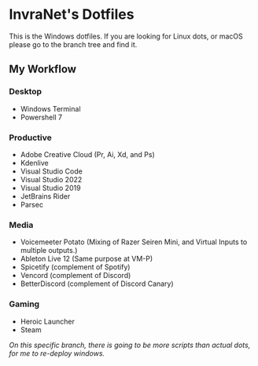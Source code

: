 # InvraNet's Dotfiles
This is the Windows dotfiles. If you are looking for Linux dots, or macOS please go to the branch tree and find it.

## My Workflow
### Desktop
* Windows Terminal
* Powershell 7

  
### Productive
* Adobe Creative Cloud (Pr, Ai, Xd, and Ps)
* Kdenlive
* Visual Studio Code
* Visual Studio 2022
* Visual Studio 2019
* JetBrains Rider
* Parsec

### Media
* Voicemeeter Potato (Mixing of Razer Seiren Mini, and Virtual Inputs to multiple outputs.)
* Ableton Live 12 (Same purpose at VM-P)
* Spicetify (complement of Spotify)
* Vencord (complement of Discord)
* BetterDiscord (complement of Discord Canary)

### Gaming
* Heroic Launcher
* Steam


*On this specific branch, there is going to be more scripts than actual dots, for me to re-deploy windows.*
